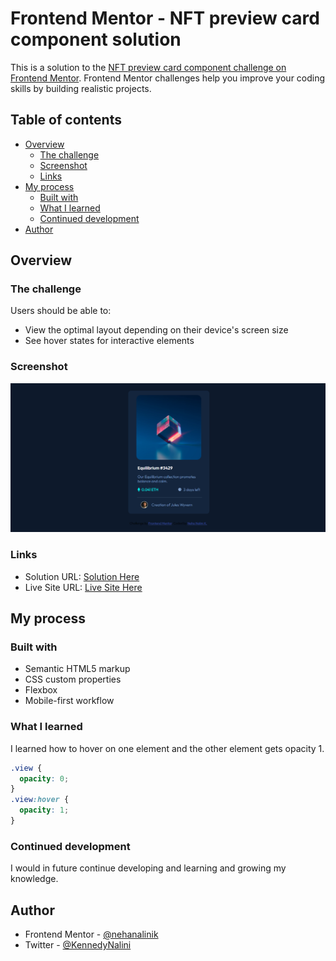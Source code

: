 # Frontend Mentor - NFT preview card component solution

This is a solution to the [NFT preview card component challenge on Frontend Mentor](https://www.frontendmentor.io/challenges/nft-preview-card-component-SbdUL_w0U). Frontend Mentor challenges help you improve your coding skills by building realistic projects.

## Table of contents

- [Overview](#overview)
  - [The challenge](#the-challenge)
  - [Screenshot](#screenshot)
  - [Links](#links)
- [My process](#my-process)
  - [Built with](#built-with)
  - [What I learned](#what-i-learned)
  - [Continued development](#continued-development)
- [Author](#author)

## Overview

### The challenge

Users should be able to:

- View the optimal layout depending on their device's screen size
- See hover states for interactive elements

### Screenshot

![Website Preview](./images/design-ss.png)

### Links

- Solution URL: [Solution Here](https://github.com/nehanalinik/nft-preview-card-component-main)
- Live Site URL: [Live Site Here](https://nehanalinik.github.io/nft-preview-card-component-main)

## My process

### Built with

- Semantic HTML5 markup
- CSS custom properties
- Flexbox
- Mobile-first workflow

### What I learned

I learned how to hover on one element and the other element gets opacity 1.

```css
.view {
  opacity: 0;
}
.view:hover {
  opacity: 1;
}
```

### Continued development

I would in future continue developing and learning and growing my knowledge.

## Author

- Frontend Mentor - [@nehanalinik](https://www.frontendmentor.io/profile/nehanalinik)
- Twitter - [@KennedyNalini](https://twitter.com/KennedyNalini)
